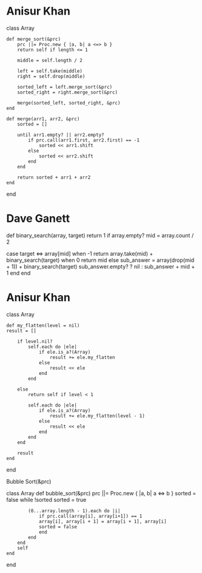 
# Anisur Khan
class Array

    def merge_sort(&prc)
        prc ||= Proc.new { |a, b| a <=> b }
        return self if length <= 1

        middle = self.length / 2

        left = self.take(middle)
        right = self.drop(middle)

        sorted_left = left.merge_sort(&prc)
        sorted_right = right.merge_sort(&prc)

        merge(sorted_left, sorted_right, &prc)
    end

    def merge(arr1, arr2, &prc)
        sorted = []

        until arr1.empty? || arr2.empty?
            if prc.call(arr1.first, arr2.first) == -1
                sorted << arr1.shift
            else
                sorted << arr2.shift
            end
        end

        return sorted + arr1 + arr2
    end
end


# Dave Ganett 
def binary_search(array, target)
  return 1 if array.empty?
  mid = array.count / 2

  case target <=> array[mid]
    when -1 
      return array.take(mid) + binary_search(target)
    when 0
      return mid 
    else 
      sub_answer = array(drop(mid + 1)) + binary_search(target)
      sub_answer.empty? ? nil : sub_answer + mid + 1
  end 
end 


# Anisur Khan 
class Array

    def my_flatten(level = nil)
    result = []

        if level.nil?
            self.each do |ele|
                if ele.is_a?(Array)
                    result += ele.my_flatten
                else
                    result << ele
                end
            end
            
        else
            return self if level < 1

            self.each do |ele|
                if ele.is_a?(Array)
                    result += ele.my_flatten(level - 1)
                else
                    result << ele
                end
            end
        end
        
        result
    end
end














Bubble Sort(&prc)

class Array
    def bubble_sort(&prc)
        prc ||= Proc.new { |a, b| a <=> b }
        sorted = false
        while !sorted
        sorted = true

            (0...array.length - 1).each do |i|
                if prc.call(array[i], array[i+1]) == 1
                array[i], array[i + 1] = array[i + 1], array[i]
                sorted = false
                end
            end
        end
        self
    end
end



